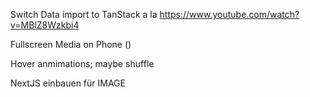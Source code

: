 Switch Data import to TanStack a la https://www.youtube.com/watch?v=MBlZ8Wzkbi4

Fullscreen Media on Phone ()

Hover anmimations; maybe shuffle

NextJS einbauen für IMAGE
